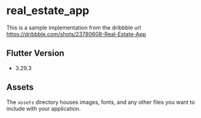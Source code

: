 # real_estate_app

This is a sample implementation from the dribbble url
https://dribbble.com/shots/23780608-Real-Estate-App

## Flutter Version

 - 3.29.3

## Assets

The `assets` directory houses images, fonts, and any other files you want to
include with your application.

